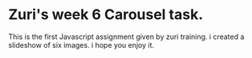 # Zuri's week 6 Carousel task. 
This is the first Javascript assignment given by zuri training. i created a slideshow of six images. i hope you enjoy it. 
 
